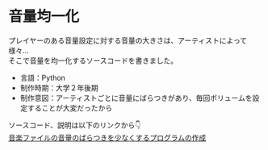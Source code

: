 # 音量均一化
プレイヤーのある音量設定に対する音量の大きさは、アーティストによって様々...<br>
そこで音量を均一化するソースコードを書きました。<br>
- 言語：Python
- 制作時期：大学２年後期
- 制作意図：アーティストごとに音量にばらつきがあり、毎回ボリュームを設定することが大変だったから<br>

ソースコード、説明は以下のリンクから👇<br>
<a href="https://note.com/towa57035260/n/nf7be7059331b">音楽ファイルの音量のばらつきを少なくするプログラムの作成</a>

